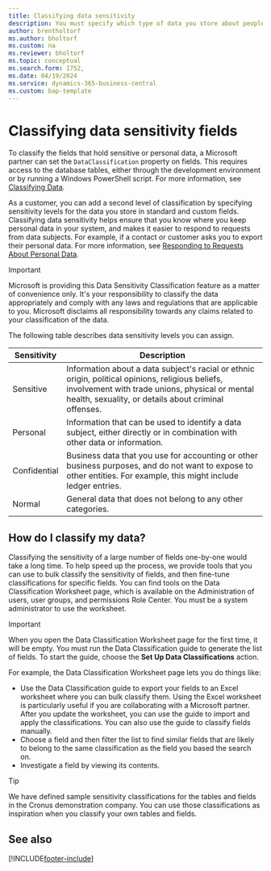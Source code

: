 ```yaml
---
title: Classifying data sensitivity
description: You must specify which type of data you store about people so that you can respond to data subject requests.
author: brentholtorf
ms.author: bholtorf
ms.custom: na
ms.reviewer: bholtorf
ms.topic: conceptual
ms.search.form: 1752,
ms.date: 04/19/2024
ms.service: dynamics-365-business-central
ms.custom: bap-template
---
```


# Classifying data sensitivity fields

To classify the fields that hold sensitive or personal data, a Microsoft partner can set the ```DataClassification``` property on fields. This requires access to the database tables, either through the development environment or by running a Windows PowerShell script. For more information, see [Classifying Data](/dynamics365/business-central/dev-itpro/developer/devenv-classifying-data).  

As a customer, you can add a second level of classification by specifying sensitivity levels for the data you store in standard and custom fields. Classifying data sensitivity helps ensure that you know where you keep personal data in your system, and makes it easier to respond to requests from data subjects. For example, if a contact or customer asks you to export their personal data. For more information, see [Responding to Requests About Personal Data](admin-responding-to-requests-about-personal-data.md).

> [!Important]  
> Microsoft is providing this Data Sensitivity Classification feature as a matter of convenience only. It's your responsibility to classify the data appropriately and comply with any laws and regulations that are applicable to you. Microsoft disclaims all responsibility towards any claims related to your classification of the data.  

The following table describes data sensitivity levels you can assign.

|Sensitivity|Description|
|----|----|
|Sensitive | Information about a data subject's racial or ethnic origin, political opinions, religious beliefs, involvement with trade unions, physical or mental health, sexuality, or details about criminal offenses. |
|Personal | Information that can be used to identify a data subject, either directly or in combination with other data or information.|
|Confidential | Business data that you use for accounting or other business purposes, and do not want to expose to other entities. For example, this might include ledger entries.|
|Normal | General data that does not belong to any other categories.|

## How do I classify my data?

Classifying the sensitivity of a large number of fields one-by-one would take a long time. To help speed up the process, we provide tools that you can use to bulk classify the sensitivity of fields, and then fine-tune classifications for specific fields. You can find tools on the Data Classification Worksheet page, which is available on the Administration of users, user groups, and permissions Role Center. You must be a system administrator to use the worksheet.
 
> [!Important]  
> When you open the Data Classification Worksheet page for the first time, it will be empty. You must run the Data Classification guide to generate the list of fields. To start the guide, choose the **Set Up Data Classifications** action.

For example, the Data Classification Worksheet page lets you do things like:  

* Use the Data Classification guide to export your fields to an Excel worksheet where you can bulk classify them. Using the Excel worksheet is particularly useful if you are collaborating with a Microsoft partner. After you update the worksheet, you can use the guide to import and apply the classifications. You can also use the guide to classify fields manually.  
* Choose a field and then filter the list to find similar fields that are likely to belong to the same classification as the field you based the search on.  
* Investigate a field by viewing its contents.  

> [!Tip]  
> We have defined sample sensitivity classifications for the tables and fields in the Cronus demonstration company. You can use those classifications as inspiration when you classify your own tables and fields.

## See also

<!-- [Classifying Data](/dynamics365/business-central/dev-itpro/developer/devenv-classifying-data) -->
[!INCLUDE[footer-include](includes/footer-banner.md)]
